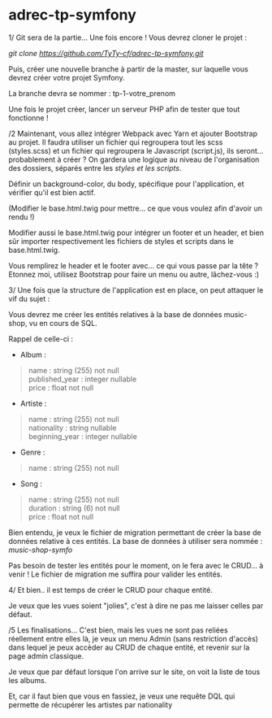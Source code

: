 # adrec-tp-symfony

1/ Git sera de la partie... Une fois encore ! Vous devrez cloner le projet :

*git clone https://github.com/TyTy-cf/adrec-tp-symfony.git*

Puis, créer une nouvelle branche à partir de la master, sur laquelle vous devrez créer votre projet Symfony.

La branche devra se nommer : tp-1-votre_prenom

Une fois le projet créer, lancer un serveur PHP afin de tester que tout fonctionne !


/2 Maintenant, vous allez intégrer Webpack avec Yarn et ajouter Bootstrap au projet.
Il faudra utiliser un fichier qui regroupera tout les scss (styles.scss) et un fichier qui regroupera le Javascript (script.js), ils seront... probablement à créer ?
On gardera une logique au niveau de l'organisation des dossiers, séparés entre les *styles et les scripts*.

Définir un background-color, du body, spécifique pour l'application, et vérifier qu'il est bien actif.

(Modifier le base.html.twig pour mettre... ce que vous voulez afin d'avoir un rendu !)

Modifier aussi le base.html.twig pour intégrer un footer et un header, et bien sûr importer respectivement les fichiers de styles et scripts dans le base.html.twig.

Vous remplirez le header et le footer avec... ce qui vous passe par la tête ? Etonnez moi, utilisez Bootstrap pour faire un menu ou autre, lâchez-vous :)


3/ Une fois que la structure de l'application est en place, on peut attaquer le vif du sujet :

Vous devrez me créer les entités relatives à la base de données music-shop, vu en cours de SQL.

Rappel de celle-ci :
- Album :
> name : string (255) not null<br>
> published_year : integer nullable<br>
> price : float not null

- Artiste :
> name : string (255) not null<br>
> nationality : string nullable<br>
> beginning_year : integer nullable

- Genre :
> name : string (255) not null

- Song :
> name : string (255) not null<br>
> duration : string (6) not null<br>
> price : float not null

Bien entendu, je veux le fichier de migration permettant de créer la base de données relative à ces entités. La base de données à utiliser sera nommée : *music-shop-symfo*

Pas besoin de tester les entités pour le moment, on le fera avec le CRUD... à venir ! Le fichier de migration me suffira pour valider les entités.


4/ Et bien.. il est temps de créer le CRUD pour chaque entité.

Je veux que les vues soient "jolies", c'est à dire ne pas me laisser celles par défaut.


/5 Les finalisations...
C'est bien, mais les vues ne sont pas reliées réellement entre elles là, je veux un menu Admin (sans restriction d'accès) dans lequel je peux accèder au CRUD de chaque entité, et revenir sur la page admin classique.

Je veux que par défaut lorsque l'on arrive sur le site, on voit la liste de tous les albums.

Et, car il faut bien que vous en fassiez, je veux une requête DQL qui permette de récupérer les artistes par nationality

